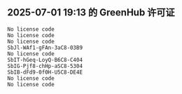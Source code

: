 ## 2025-07-01 19:13 的 GreenHub 许可证
```
No license code
No license code
No license code
SbJl-WAf1-gFAn-3aC8-03B9
No license code
SbIT-hGeq-LoyQ-B6C8-C404
SbIG-Pjf8-chHp-aSC8-5304
SbIB-dFd9-0f0H-U5C8-DE4E
No license code
No license code
```
